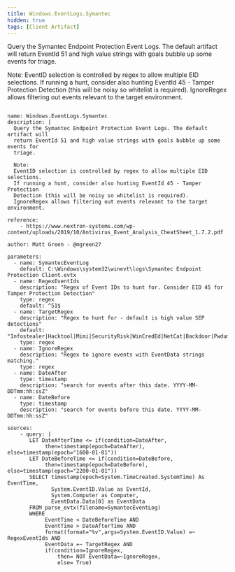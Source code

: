 ```yaml
---
title: Windows.EventLogs.Symantec
hidden: true
tags: [Client Artifact]
---
```


Query the Symantec Endpoint Protection Event Logs. The default artifact will
return EventId 51 and high value strings with goals bubble up some events for
triage.

Note:
EventID selection is controlled by regex to allow multiple EID selections.
If running a hunt, consider also hunting EventId 45 - Tamper Protection
Detection (this will be noisy so whitelist is required).
IgnoreRegex allows filtering out events relevant to the target environment.


<pre><code class="language-yaml">
name: Windows.EventLogs.Symantec
description: |
  Query the Symantec Endpoint Protection Event Logs. The default artifact will
  return EventId 51 and high value strings with goals bubble up some events for
  triage.

  Note:
  EventID selection is controlled by regex to allow multiple EID selections.
  If running a hunt, consider also hunting EventId 45 - Tamper Protection
  Detection (this will be noisy so whitelist is required).
  IgnoreRegex allows filtering out events relevant to the target environment.

reference:
    - https://www.nextron-systems.com/wp-content/uploads/2019/10/Antivirus_Event_Analysis_CheatSheet_1.7.2.pdf

author: Matt Green - @mgreen27

parameters:
  - name: SymantecEventLog
    default: C:\Windows\system32\winevt\logs\Symantec Endpoint Protection Client.evtx
  - name: RegexEventIds
    description: "Regex of Event IDs to hunt for. Consider EID 45 for Tamper Protection Detection"
    type: regex
    default: ^51$
  - name: TargetRegex
    description: "Regex to hunt for - default is high value SEP detections"
    default: "Infostealer|Hacktool|Mimi|SecurityRisk|WinCredEd|NetCat|Backdoor|Pwdump|SuperScan|XScan|PasswordRevealer|Trojan|Malscript|Agent|Malware|Exploit|webshell|cobalt|Mpreter|sploit|Meterpreter|RAR|7z|encrypted|tsclient|PerfLogs"
    type: regex
  - name: IgnoreRegex
    description: "Regex to ignore events with EventData strings matching."
    type: regex
  - name: DateAfter
    type: timestamp
    description: "search for events after this date. YYYY-MM-DDTmm:hh:ssZ"
  - name: DateBefore
    type: timestamp
    description: "search for events before this date. YYYY-MM-DDTmm:hh:ssZ"

sources:
    - query: |
       LET DateAfterTime <= if(condition=DateAfter,
            then=timestamp(epoch=DateAfter), else=timestamp(epoch="1600-01-01"))
       LET DateBeforeTime <= if(condition=DateBefore,
            then=timestamp(epoch=DateBefore), else=timestamp(epoch="2200-01-01"))
       SELECT timestamp(epoch=System.TimeCreated.SystemTime) As EventTime,
              System.EventID.Value as EventId,
              System.Computer as Computer,
              EventData.Data[0] as EventData
       FROM parse_evtx(filename=SymantecEventLog)
       WHERE
            EventTime < DateBeforeTime AND
            EventTime > DateAfterTime AND
            format(format="%v",args=System.EventID.Value) =~ RegexEventIds AND
            EventData =~ TargetRegex AND
            if(condition=IgnoreRegex,
                then= NOT EventData=~IgnoreRegex,
                else= True)

</code></pre>

